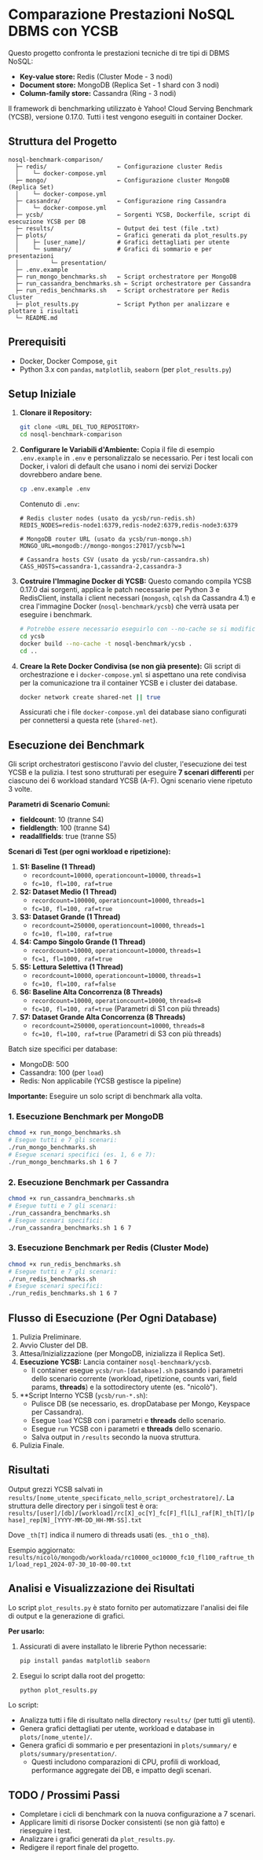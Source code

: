 # Comparazione Prestazioni NoSQL DBMS con YCSB

Questo progetto confronta le prestazioni tecniche di tre tipi di DBMS NoSQL:
*   **Key-value store:** Redis (Cluster Mode - 3 nodi)
*   **Document store:** MongoDB (Replica Set - 1 shard con 3 nodi)
*   **Column-family store:** Cassandra (Ring - 3 nodi)

Il framework di benchmarking utilizzato è Yahoo! Cloud Serving Benchmark (YCSB), versione 0.17.0. Tutti i test vengono eseguiti in container Docker.

## Struttura del Progetto

```
nosql-benchmark-comparison/
  ├─ redis/                    ← Configurazione cluster Redis
  │    └─ docker-compose.yml
  ├─ mongo/                    ← Configurazione cluster MongoDB (Replica Set)
  │    └─ docker-compose.yml
  ├─ cassandra/                ← Configurazione ring Cassandra
  │    └─ docker-compose.yml
  ├─ ycsb/                     ← Sorgenti YCSB, Dockerfile, script di esecuzione YCSB per DB
  ├─ results/                  ← Output dei test (file .txt)
  ├─ plots/                    ← Grafici generati da plot_results.py
  │    ├─ [user_name]/         # Grafici dettagliati per utente
  │    └─ summary/             # Grafici di sommario e per presentazioni
  │         └─ presentation/
  ├─ .env.example
  ├─ run_mongo_benchmarks.sh   ← Script orchestratore per MongoDB
  ├─ run_cassandra_benchmarks.sh ← Script orchestratore per Cassandra
  ├─ run_redis_benchmarks.sh   ← Script orchestratore per Redis Cluster
  ├─ plot_results.py           ← Script Python per analizzare e plottare i risultati
  └─ README.md
```

## Prerequisiti
*   Docker, Docker Compose, `git`
*   Python 3.x con `pandas`, `matplotlib`, `seaborn` (per `plot_results.py`)

## Setup Iniziale

1.  **Clonare il Repository:**
    ```bash
    git clone <URL_DEL_TUO_REPOSITORY>
    cd nosql-benchmark-comparison
    ```

2.  **Configurare le Variabili d'Ambiente:**
    Copia il file di esempio `.env.example` in `.env` e personalizzalo se necessario. Per i test locali con Docker, i valori di default che usano i nomi dei servizi Docker dovrebbero andare bene.
    ```bash
    cp .env.example .env
    ```
    Contenuto di `.env`:
    ```dotenv
    # Redis cluster nodes (usato da ycsb/run-redis.sh)
    REDIS_NODES=redis-node1:6379,redis-node2:6379,redis-node3:6379

    # MongoDB router URL (usato da ycsb/run-mongo.sh)
    MONGO_URL=mongodb://mongo-mongos:27017/ycsb?w=1

    # Cassandra hosts CSV (usato da ycsb/run-cassandra.sh)
    CASS_HOSTS=cassandra-1,cassandra-2,cassandra-3
    ```

3.  **Costruire l'Immagine Docker di YCSB:**
    Questo comando compila YCSB 0.17.0 dai sorgenti, applica le patch necessarie per Python 3 e RedisClient, installa i client necessari (`mongosh`, `cqlsh` da Cassandra 4.1) e crea l'immagine Docker (`nosql-benchmark/ycsb`) che verrà usata per eseguire i benchmark.
    ```bash
    # Potrebbe essere necessario eseguirlo con --no-cache se si modificano i file sorgente o script
    cd ycsb
    docker build --no-cache -t nosql-benchmark/ycsb .
    cd ..
    ```

4.  **Creare la Rete Docker Condivisa (se non già presente):**
    Gli script di orchestrazione e i `docker-compose.yml` si aspettano una rete condivisa per la comunicazione tra il container YCSB e i cluster dei database.
    ```bash
    docker network create shared-net || true
    ```
    Assicurati che i file `docker-compose.yml` dei database siano configurati per connettersi a questa rete (`shared-net`).

## Esecuzione dei Benchmark

Gli script orchestratori gestiscono l'avvio del cluster, l'esecuzione dei test YCSB e la pulizia.
I test sono strutturati per eseguire **7 scenari differenti** per ciascuno dei 6 workload standard YCSB (A-F). Ogni scenario viene ripetuto 3 volte.

**Parametri di Scenario Comuni:**
*   **fieldcount**: 10 (tranne S4)
*   **fieldlength**: 100 (tranne S4)
*   **readallfields**: true (tranne S5)

**Scenari di Test (per ogni workload e ripetizione):**
1.  **S1: Baseline (1 Thread)**
    *   `recordcount=10000`, `operationcount=10000`, `threads=1`
    *   `fc=10, fl=100, raf=true`
2.  **S2: Dataset Medio (1 Thread)**
    *   `recordcount=100000`, `operationcount=10000`, `threads=1`
    *   `fc=10, fl=100, raf=true`
3.  **S3: Dataset Grande (1 Thread)**
    *   `recordcount=250000`, `operationcount=10000`, `threads=1`
    *   `fc=10, fl=100, raf=true`
4.  **S4: Campo Singolo Grande (1 Thread)**
    *   `recordcount=10000`, `operationcount=10000`, `threads=1`
    *   `fc=1, fl=1000, raf=true`
5.  **S5: Lettura Selettiva (1 Thread)**
    *   `recordcount=10000`, `operationcount=10000`, `threads=1`
    *   `fc=10, fl=100, raf=false`
6.  **S6: Baseline Alta Concorrenza (8 Threads)**
    *   `recordcount=10000`, `operationcount=10000`, `threads=8`
    *   `fc=10, fl=100, raf=true` (Parametri di S1 con più threads)
7.  **S7: Dataset Grande Alta Concorrenza (8 Threads)**
    *   `recordcount=250000`, `operationcount=10000`, `threads=8`
    *   `fc=10, fl=100, raf=true` (Parametri di S3 con più threads)

Batch size specifici per database:
*   MongoDB: 500
*   Cassandra: 100 (per `load`)
*   Redis: Non applicabile (YCSB gestisce la pipeline)

**Importante:** Eseguire un solo script di benchmark alla volta.

### 1. Esecuzione Benchmark per MongoDB
```bash
chmod +x run_mongo_benchmarks.sh
# Esegue tutti e 7 gli scenari:
./run_mongo_benchmarks.sh 
# Esegue scenari specifici (es. 1, 6 e 7):
./run_mongo_benchmarks.sh 1 6 7
```

### 2. Esecuzione Benchmark per Cassandra
```bash
chmod +x run_cassandra_benchmarks.sh
# Esegue tutti e 7 gli scenari:
./run_cassandra_benchmarks.sh
# Esegue scenari specifici:
./run_cassandra_benchmarks.sh 1 6 7
```

### 3. Esecuzione Benchmark per Redis (Cluster Mode)
```bash
chmod +x run_redis_benchmarks.sh
# Esegue tutti e 7 gli scenari:
./run_redis_benchmarks.sh
# Esegue scenari specifici:
./run_redis_benchmarks.sh 1 6 7
```

## Flusso di Esecuzione (Per Ogni Database)
1.  Pulizia Preliminare.
2.  Avvio Cluster del DB.
3.  Attesa/Inizializzazione (per MongoDB, inizializza il Replica Set).
4.  **Esecuzione YCSB:** Lancia container `nosql-benchmark/ycsb`.
    *   Il container esegue `ycsb/run-[database].sh` passando i parametri dello scenario corrente (workload, ripetizione, counts vari, field params, **threads**) e la sottodirectory utente (es. "nicolò").
5.  **Script Interno YCSB (`ycsb/run-*.sh`):
    *   Pulisce DB (se necessario, es. dropDatabase per Mongo, Keyspace per Cassandra).
    *   Esegue `load` YCSB con i parametri e **threads** dello scenario.
    *   Esegue `run` YCSB con i parametri e **threads** dello scenario.
    *   Salva output in `/results` secondo la nuova struttura.
6.  Pulizia Finale.

## Risultati

Output grezzi YCSB salvati in `results/[nome_utente_specificato_nello_script_orchestratore]/`.
La struttura delle directory per i singoli test è ora:
`results/[user]/[db]/[workload]/rc[X]_oc[Y]_fc[F]_fl[L]_raf[R]_th[T]/[phase]_rep[N]_[YYYY-MM-DD_HH-MM-SS].txt`

Dove `_th[T]` indica il numero di threads usati (es. `_th1` o `_th8`).

Esempio aggiornato:
`results/nicolò/mongodb/workloada/rc10000_oc10000_fc10_fl100_raftrue_th1/load_rep1_2024-07-30_10-00-00.txt`

## Analisi e Visualizzazione dei Risultati
Lo script `plot_results.py` è stato fornito per automatizzare l'analisi dei file di output e la generazione di grafici.

**Per usarlo:**
1.  Assicurati di avere installato le librerie Python necessarie:
    ```bash
    pip install pandas matplotlib seaborn
    ```
2.  Esegui lo script dalla root del progetto:
    ```bash
    python plot_results.py
    ```
Lo script:
*   Analizza tutti i file di risultato nella directory `results/` (per tutti gli utenti).
*   Genera grafici dettagliati per utente, workload e database in `plots/[nome_utente]/`.
*   Genera grafici di sommario e per presentazioni in `plots/summary/` e `plots/summary/presentation/`.
    *   Questi includono comparazioni di CPU, profili di workload, performance aggregate dei DB, e impatto degli scenari.

## TODO / Prossimi Passi
*   Completare i cicli di benchmark con la nuova configurazione a 7 scenari.
*   Applicare limiti di risorse Docker consistenti (se non già fatto) e rieseguire i test.
*   Analizzare i grafici generati da `plot_results.py`.
*   Redigere il report finale del progetto.